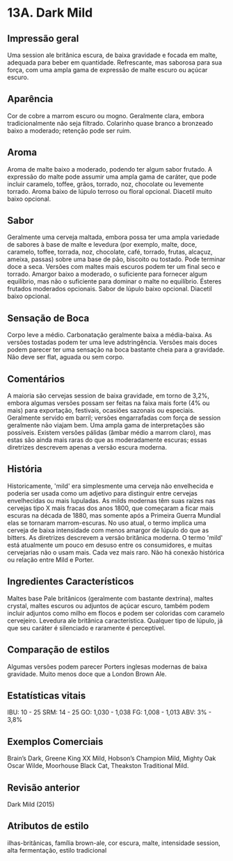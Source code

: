 # 13A. Dark Mild

## Impressão geral

Uma session ale britânica escura, de baixa gravidade e focada em malte, adequada para beber em quantidade. Refrescante, mas saborosa para sua força, com uma ampla gama de expressão de malte escuro ou açúcar escuro.

## Aparência

Cor de cobre a marrom escuro ou mogno. Geralmente clara, embora tradicionalmente não seja filtrado. Colarinho quase branco a bronzeado baixo a moderado; retenção pode ser ruim.

## Aroma

Aroma de malte baixo a moderado, podendo ter algum sabor frutado. A expressão do malte pode assumir uma ampla gama de caráter, que pode incluir caramelo, toffee, grãos, torrado, noz, chocolate ou levemente torrado. Aroma baixo de lúpulo terroso ou floral opcional. Diacetil muito baixo opcional.

## Sabor

Geralmente uma cerveja maltada, embora possa ter uma ampla variedade de sabores à base de malte e levedura (por exemplo, malte, doce, caramelo, toffee, torrada, noz, chocolate, café, torrado, frutas, alcaçuz, ameixa, passas) sobre uma base de pão, biscoito ou tostado. Pode terminar doce a seca. Versões com maltes mais escuros podem ter um final seco e torrado. Amargor baixo a moderado, o suficiente para fornecer algum equilíbrio, mas não o suficiente para dominar o malte no equilíbrio. Ésteres frutados moderados opcionais. Sabor de lúpulo baixo opcional. Diacetil baixo opcional.

## Sensação de Boca

Corpo leve a médio. Carbonatação geralmente baixa a média-baixa. As versões tostadas podem ter uma leve adstringência. Versões mais doces podem parecer ter uma sensação na boca bastante cheia para a gravidade. Não deve ser flat, aguada ou sem corpo.

## Comentários

A maioria são cervejas session de baixa gravidade, em torno de 3,2%, embora algumas versões possam ser feitas na faixa mais forte (4% ou mais) para exportação, festivais, ocasiões sazonais ou especiais. Geralmente servido em barril; versões engarrafadas com força de session geralmente não viajam bem. Uma ampla gama de interpretações são possíveis. Existem versões pálidas (âmbar médio a marrom claro), mas estas são ainda mais raras do que as moderadamente escuras; essas diretrizes descrevem apenas a versão escura moderna.

## História

Historicamente, 'mild' era simplesmente uma cerveja não envelhecida e poderia ser usada como um adjetivo para distinguir entre cervejas envelhecidas ou mais lupuladas. As milds modernas têm suas raízes nas cervejas tipo X mais fracas dos anos 1800, que começaram a ficar mais escuras na década de 1880, mas somente após a Primeira Guerra Mundial elas se tornaram marrom-escuras. No uso atual, o termo implica uma cerveja de baixa intensidade com menos amargor de lúpulo do que as bitters. As diretrizes descrevem a versão britânica moderna. O termo 'mild' está atualmente um pouco em desuso entre os consumidores, e muitas cervejarias não o usam mais. Cada vez mais raro. Não há conexão histórica ou relação entre Mild e Porter.

## Ingredientes Característicos

Maltes base Pale britânicos (geralmente com bastante dextrina), maltes crystal, maltes escuros ou adjuntos de açúcar escuro, também podem incluir adjuntos como milho em flocos e podem ser coloridas com caramelo cervejeiro. Levedura ale britânica característica. Qualquer tipo de lúpulo, já que seu caráter é silenciado e raramente é perceptível.

## Comparação de estilos

Algumas versões podem parecer Porters inglesas modernas de baixa gravidade. Muito menos doce que a London Brown Ale.

## Estatísticas vitais

IBU: 10 - 25
SRM: 14 - 25
GO: 1,030 - 1,038
FG: 1,008 - 1,013
ABV: 3% - 3,8%

## Exemplos Comerciais

Brain’s Dark, Greene King XX Mild, Hobson’s Champion Mild, Mighty Oak Oscar Wilde, Moorhouse Black Cat, Theakston Traditional Mild.

## Revisão anterior

Dark Mild (2015)

## Atributos de estilo

ilhas-britânicas, família brown-ale, cor escura, malte, intensidade session, alta fermentação, estilo tradicional